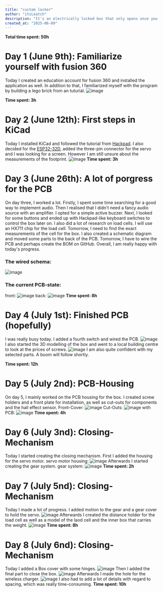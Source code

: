 ```yaml
---
title: "custom locker"
author: "itsLeatch"
description: "It's an electrically locked box that only opens once you've reached your goal."
created_at: "2025-06-09"
---
```

**Total time spent: 50h**

# Day 1 (June 9th): Familiarize yourself with fusion 360
Today I created an education account for fusion 360 and installed the application as well. In addition to that, I familiarized myself with the program by building a lego brick from an tuturial. 
![image](https://github.com/user-attachments/assets/65e1340e-18df-40fd-93fc-520147b31607)

**Time spent: 3h**
# Day 2 (June 12th): First steps in KiCad
Today I installed KiCad and followed the tutorial from [Hackpad](https://hackpad.hackclub.com/guide). I also decided for the [ESP32-32D](https://de.aliexpress.com/item/4000093185394.html?spm=a2g0o.store_pc_home.productList_2007716161325.4000093185394&gatewayAdapt=glo2deu), added the three-pin connector for the servo and I was looking for a screen. However I am still unsure about the measurements of the footprint.
![image](https://github.com/user-attachments/assets/a01c630b-b7a6-4cb8-9433-3be8596ac4e6)
**Time spent: 3h**

# Day 3 (June 26th): A lot of porgress for the PCB
On day three, I worked a lot. Firstly, I spent some time searching for a good way to implement audio. Then I realised that I didn't need a fancy audio source with an amplifier. I opted for a simple active buzzer. Next, I looked for some buttons and ended up with Hackpad-like keyboard switches to control the box later on. I also did a lot of research on load cells. I will use an HX711 chip for the load cell. Tomorrow, I need to find the exact measurements of the cell for the box. I also created a schematic diagram and moved some parts to the back of the PCB. Tomorrow, I have to wire the PCB and perhaps create the BOM on GitHub. Overall, I am really happy with today's progress.
### The wired schema:
![image](https://github.com/user-attachments/assets/a7da8ab6-5439-4b7b-a753-4176037e450f)
### The current PCB-state:
front:
![image](https://github.com/user-attachments/assets/253173ac-7e45-48cc-89fe-b1667c58f4c5)
back:
![image](https://github.com/user-attachments/assets/f610e8a7-3236-4d63-ad99-4b785bb0b221)
**Time spent: 8h**

# Day 4 (July 1st): Finished PCB (hopefully)
I was really busy today. I added a fourth switch and wired the PCB.
![image](https://github.com/user-attachments/assets/1819932a-839b-40a8-95a2-118cf3e7dd34)
I also started the 3D modelling of the box and went to a local building centre to look at the prices of screws.
![image](https://github.com/user-attachments/assets/cca435c8-716b-40f1-9f84-c0a4bcb5a2b5)
I am also quite confident with my selected parts. A boom will follow shortly. 

**Time spent: 12h**

# Day 5 (July 2nd): PCB-Housing
On day 5, I mainly worked on the PCB housing for the box. I created screw holders and a front plate for installation, as well as cut-outs for components and the hall effect sensor.
Front-Cover:
![image](https://github.com/user-attachments/assets/8b712a30-f103-476d-9c3a-cda2762e629b)
Cut-Outs:
![image](https://github.com/user-attachments/assets/eecdfeb9-79cb-4f2a-b41e-68935c384192)
with PCB:
![image](https://github.com/user-attachments/assets/8c04cdf7-2e6d-4cc5-8100-9fa8a4e5c6a8)
**Time spent: 4h**

# Day 6 (July 3nd): Closing-Mechanism
Today I started creating the closing mechanism. First I added the housing for the servo motor.
servo motor housing:
![image](https://github.com/user-attachments/assets/69cd95d1-9a23-416e-bbc8-a6fb06af51c6)
Afterwards I started creating the gear system.
gear system:
![image](https://github.com/user-attachments/assets/3be9c743-e3cb-4e9f-a6b0-e56b00979cad)
**Time spent: 2h**

# Day 7 (July 5nd): Closing-Mechanism
Today I made a lot of progress. I added motion to the gear and a gear cover to hold the servo.
![image](https://github.com/user-attachments/assets/0fd44d29-f764-4a54-9042-4b6dfc79ff35)
Afterwards I created the distance holder for the load cell as well as a model of the laod cell and the inner box that carries the weight. 
![image](https://github.com/user-attachments/assets/0d8ea517-6fb8-49b5-84a1-e278024271fd)
**Time spent: 8h**

# Day 8 (July 6nd): Closing-Mechanism
Today I added a Box cover with some hinges.
![image](https://github.com/user-attachments/assets/3ee20a04-0d28-4e26-a153-df5dd2214464)
Then I added the final part to close the box.
![image](https://github.com/user-attachments/assets/5f9ec02e-c7d3-4981-ab02-8b748f25811d)
Afterwards I made the hole for the wireless charger.
![image](https://github.com/user-attachments/assets/601931c4-fb0d-41a0-8b8e-7a2e79788ec6)
I also had to add a lot of details with regard to spacing, which was really time-consuming.
**Time spent: 10h**
